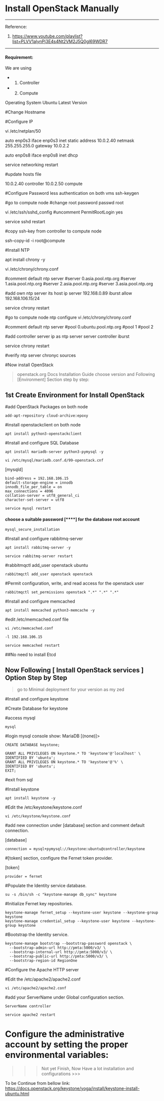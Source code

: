 
# Install OpenStack Manually 
---
Reference: 
1) https://www.youtube.com/playlist?list=PLVV1alynPj3E4s4Nt2VM2J5Q0gl69WDR7
---
#### Requirement:

We are using  
- 1. Controller
- 2. Compute

Operating System
Ubuntu Latest Version

#Change Hostname

#Configure IP

vi /etc/netplan/50

auto enp0s3
iface enp0s3 inet static
address 10.0.2.40
netmask 255.255.255.0
gateway 10.0.2.2

auto enp0s8
iface enp0s8 inet dhcp

service networking restart

#update hosts file

10.0.2.40 controller
10.0.2.50 compute

#Configure Password less authentication on both vms
ssh-keygen

#go to compute node
#change root password
passwd root

vi /etc/ssh/sshd_config
#uncomment
PermitRootLogin yes

service sshd restart

#copy ssh-key from controller to compute node

ssh-copy-id -i root@compute

#Install NTP

apt install chrony -y

vi /etc/chrony/chrony.conf

#comment default ntp server
#server 0.asia.pool.ntp.org
#server 1.asia.pool.ntp.org
#server 2.asia.pool.ntp.org
#server 3.asia.pool.ntp.org

#add own ntp server its host ip
server 192.168.0.89 iburst
allow 192.168.106.15/24

service chrony restart

#go to compute node ntp configure
vi /etc/chrony/chrony.conf

#comment default ntp server
#pool 0.ubuntu.pool.ntp.org
#pool 1
#pool 2

#add controller server ip as ntp server
server controller iburst

service chrony restart

#verify ntp server
chronyc sources

#Now install OpenStack
> openstack.org
> Docs
> Installation Guide
> choose version and
Following [Environment] Section step by step:

## 1st Create Environment for Install OpenStack ##

#add OpenStack Packages on both node
```
add-apt-repository cloud-archive:epoxy
```
#install openstackclient on both node
```
apt install python3-openstackclient
```
#Install and configure SQL Database
```
apt install mariadb-server python3-pymysql -y
```
```
vi /etc/mysql/mariadb.conf.d/99-openstack.cnf
```
[mysqld] 
```
bind-address = 192.168.106.15
default-storage-engine = innodb
innodb_file_per_table = on
max_connections = 4096
collation-server = utf8_general_ci
character-set-server = utf8
```
```
service mysql restart
```
#### choose a suitable password [****] for the database root account

```
mysql_secure_installation
```

#Install and configure rabbitmq-server
```
apt install rabbitmq-server -y
```
```
service rabbitmq-server restart
```
#rabbitmqctl add_user openstack ubuntu
```
rabbitmqctl add_user openstack openstack
```
#Permit configuration, write, and read access for the openstack user
```
rabbitmqctl set_permissions openstack ".*" ".*" ".*"
```
#Install and configure memcached
```
apt install memcached python3-memcache -y
```
#edit /etc/memcached.conf file
```
vi /etc/memcached.conf
```
```
-l 192.168.106.15
```
```
service memcached restart
```
##No need to install Etcd

## Now Following [ Install OpenStack services ] Option Step by Step ##

> go to Minimal deployment for your version as my zed

#Install and configure keystone

#Create Database for keystone

#access mysql
```
mysql
```
#login mysql console show: MariaDB [(none)]> 
```
CREATE DATABASE keystone;
```
```
GRANT ALL PRIVILEGES ON keystone.* TO 'keystone'@'localhost' \
IDENTIFIED BY 'ubuntu';
GRANT ALL PRIVILEGES ON keystone.* TO 'keystone'@'%' \
IDENTIFIED BY 'ubuntu';
EXIT;
```
#exit from sql

#Install keystone
```
apt install keystone -y
```
#Edit the /etc/keystone/keystone.conf
```
vi /etc/keystone/keystone.conf
```
#add new connection under [database] section and comment default connection.

[database]
```
connection = mysql+pymysql://keystone:ubuntu@controller/keystone
```
#[token] section, configure the Fernet token provider.

[token]
```
provider = fernet
```
#Populate the Identity service database.
```
su -s /bin/sh -c "keystone-manage db_sync" keystone
```
#Initialize Fernet key repositories.
```
keystone-manage fernet_setup --keystone-user keystone --keystone-group keystone
keystone-manage credential_setup --keystone-user keystone --keystone-group keystone
```
#Bootstrap the Identity service.
```
keystone-manage bootstrap --bootstrap-password openstack \
  --bootstrap-admin-url http://pmta:5000/v3/ \
  --bootstrap-internal-url http://pmta:5000/v3/ \
  --bootstrap-public-url http://pmta:5000/v3/ \
  --bootstrap-region-id RegionOne
 ``` 
  
#Configure the Apache HTTP server

#Edit the /etc/apache2/apache2.conf
```
vi /etc/apache2/apache2.conf
```
#add your ServerName under Global configuration section.
```
ServerName controller
```
```
service apache2 restart
```
# Configure the administrative account by setting the proper environmental variables:

>>> Not yet Finish, Now Have a lot installation and configurations >>>

To be Continue from bellow link:
https://docs.openstack.org/keystone/yoga/install/keystone-install-ubuntu.html
